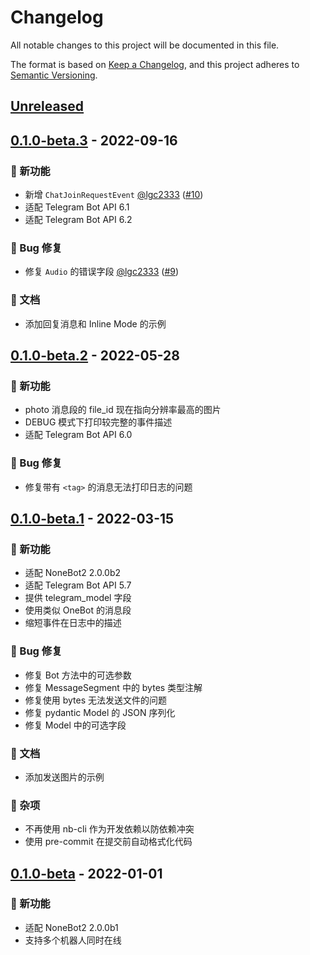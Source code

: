 # Changelog

All notable changes to this project will be documented in this file.

The format is based on [Keep a Changelog](https://keepachangelog.com/en/1.0.0/),
and this project adheres to [Semantic Versioning](https://semver.org/spec/v2.0.0.html).

## [Unreleased]

## [0.1.0-beta.3] - 2022-09-16

### 🚀 新功能

- 新增 `ChatJoinRequestEvent` [@lgc2333](https://github.com/lgc2333) ([#10](https://github.com/nonebot/adapter-telegram/pull/10))
- 适配 Telegram Bot API 6.1
- 适配 Telegram Bot API 6.2

### 🐛 Bug 修复

- 修复 `Audio` 的错误字段 [@lgc2333](https://github.com/lgc2333) ([#9](https://github.com/nonebot/adapter-telegram/pull/9))

### 📝 文档

- 添加回复消息和 Inline Mode 的示例

## [0.1.0-beta.2] - 2022-05-28

### 🚀 新功能

- photo 消息段的 file_id 现在指向分辨率最高的图片
- DEBUG 模式下打印较完整的事件描述
- 适配 Telegram Bot API 6.0

### 🐛 Bug 修复

- 修复带有 `<tag>` 的消息无法打印日志的问题

## [0.1.0-beta.1] - 2022-03-15

### 🚀 新功能

- 适配 NoneBot2 2.0.0b2
- 适配 Telegram Bot API 5.7
- 提供 telegram_model 字段
- 使用类似 OneBot 的消息段
- 缩短事件在日志中的描述

### 🐛 Bug 修复

- 修复 Bot 方法中的可选参数
- 修复 MessageSegment 中的 bytes 类型注解
- 修复使用 bytes 无法发送文件的问题
- 修复 pydantic Model 的 JSON 序列化
- 修复 Model 中的可选字段

### 📝 文档

- 添加发送图片的示例

### 💫 杂项

- 不再使用 nb-cli 作为开发依赖以防依赖冲突
- 使用 pre-commit 在提交前自动格式化代码

## [0.1.0-beta] - 2022-01-01

### 🚀 新功能

- 适配 NoneBot2 2.0.0b1
- 支持多个机器人同时在线

[Unreleased]: https://github.com/nonebot/adapter-telegram/compare/v0.1.0b3...HEAD
[0.1.0-beta.3]: https://github.com/nonebot/adapter-telegram/compare/v0.1.0b2...v0.1.0b3
[0.1.0-beta.2]: https://github.com/nonebot/adapter-telegram/compare/v0.1.0b1...v0.1.0b2
[0.1.0-beta.1]: https://github.com/nonebot/adapter-telegram/compare/v0.1.0b0...v0.1.0b1
[0.1.0-beta]: https://github.com/nonebot/adapter-telegram/releases/tag/v0.1.0b0
